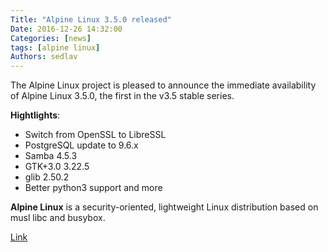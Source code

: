 ```yaml
---
Title: "Alpine Linux 3.5.0 released"
Date: 2016-12-26 14:32:00
Categories: [news]
tags: [alpine linux]
Authors: sedlav
---
```


The Alpine Linux project is pleased to announce the immediate availability of Alpine Linux 3.5.0, the first in the v3.5 stable series.

**Hightlights**:

* Switch from OpenSSL to LibreSSL
* PostgreSQL update to 9.6.x
* Samba 4.5.3
* GTK+3.0 3.22.5
* glib 2.50.2
* Better python3 support and more

**Alpine Linux** is a security-oriented, lightweight Linux distribution based on musl libc and busybox.

[Link](https://alpinelinux.org/posts/Alpine-3.5.0-released.html)
